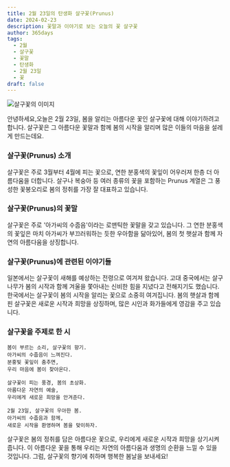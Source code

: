 ```yaml
---
title: 2월 23일의 탄생화 살구꽃(Prunus)
date: 2024-02-23
description: 꽃말과 이야기로 보는 오늘의 꽃 살구꽃
author: 365days
tags:
  - 2월
  - 살구꽃
  - 꽃말
  - 탄생화
  - 2월 23일
  - 꽃
draft: false
---
```


![살구꽃의 이미지](https://cdn.pixabay.com/photo/2020/12/14/08/19/apricot-blossom-5830230_640.jpg#center)


안녕하세요,오늘은 2월 23일, 봄을 알리는 아름다운 꽃인 살구꽃에 대해 이야기하려고 합니다. 살구꽃은 그 아름다운 꽃말과 함께 봄의 시작을 알리며 많은 이들의 마음을 설레게 만드는데요.

### 살구꽃(Prunus) 소개
살구꽃은 주로 3월부터 4월에 피는 꽃으로, 연한 분홍색의 꽃잎이 어우러져 한층 더 아름다움을 더합니다. 살구나 복숭아 등 여러 종류의 꽃을 포함하는 Prunus 계열은 그 풍성한 꽃봉오리로 봄의 정취를 가장 잘 대표하고 있습니다.

### 살구꽃(Prunus)의 꽃말
살구꽃은 주로 '아가씨의 수줍음'이라는 로맨틱한 꽃말을 갖고 있습니다. 그 연한 분홍색의 꽃잎은 마치 아가씨가 부끄러워하는 듯한 우아함을 닮아있어, 봄의 첫 햇살과 함께 자연의 아름다움을 상징합니다.

### 살구꽃(Prunus)에 관련된 이야기들
일본에서는 살구꽃이 새해를 예상하는 전령으로 여겨져 왔습니다. 고대 중국에서는 살구나무가 봄의 시작과 함께 겨울을 쫓아내는 신비한 힘을 지녔다고 전해지기도 했습니다. 한국에서는 살구꽃이 봄의 시작을 알리는 꽃으로 소중히 여겨집니다. 봄의 햇살과 함께 핀 살구꽃은 새로운 시작과 희망을 상징하며, 많은 시인과 화가들에게 영감을 주고 있습니다.

### 살구꽃을 주제로 한 시
	봄이 부르는 소리, 살구꽃의 향기.
	아가씨의 수줍음이 느껴진다.
	분홍빛 꽃잎이 춤추면,
	우리 마음에 봄이 찾아온다.
	
	살구꽃이 피는 풍경, 봄의 초상화.
	아름다운 자연의 예술,
	우리에게 새로운 희망을 안겨준다.
	
	2월 23일, 살구꽃의 우아한 봄.
	아가씨의 수줍음과 함께,
	새로운 시작을 환영하며 봄을 맞이하자.

살구꽃은 봄의 정취를 담은 아름다운 꽃으로, 우리에게 새로운 시작과 희망을 상기시켜 줍니다. 이 아름다운 꽃을 통해 우리는 자연의 아름다움과 생명의 순환을 느낄 수 있을 것입니다. 그럼, 살구꽃의 향기에 취하며 행복한 봄날을 보내세요!

